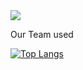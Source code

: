 <img src="https://capsule-render.vercel.app/api?type=waving&color=2E64FE&height=150&section=header&text=WEAVUS%20쇼핑몰 프로젝트&fontSize=25"/>


Our Team used 

[![Top Langs](https://github-readme-stats.vercel.app/api/top-langs/?username=JSH95&layout=donut-vertical&exclude_repo=BookRental,TestTranslatorBack,ClassManagement,test_repo,testrepo,weavusmanage)](https://github.com/anuraghazra/github-readme-stats)
